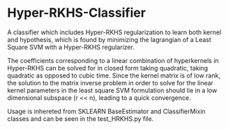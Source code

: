 # Hyper-RKHS-Classifier
A classifier which includes Hyper-RKHS regularization to learn both kernel and hypothesis, which is found by minimizing the lagrangian of a Least Square SVM  with a Hyper-RKHS regularizer.

The coefficients corresponding to a linear combination of hyperkernels in Hyper-RKHS can be solved for in closed form taking quadratic, taking quadratic as opposed to cubic time.  Since the kernel matrix is of low rank, the solution to the matrix inverse problem in order to solve for the linear kernel parameters in the least square SVM formulation should lie in a low dimensional subspace (r << n), leading to a quick convergence.

Usage is inhereted from SKLEARN BaseEstimator and ClassifierMixin classes and can be seen in the test_HRKHS.py file.
